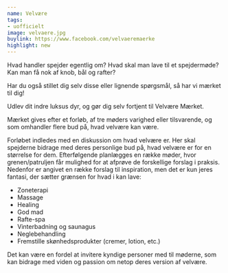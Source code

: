 ```yaml
---
name: Velvære
tags:
- uofficielt
image: velvaere.jpg
buylink: https://www.facebook.com/velvaeremaerke
highlight: new
---
```

Hvad handler spejder egentlig om? Hvad skal man lave til et spejdermøde? Kan man få nok
af knob, bål og rafter?

Har du også stillet dig selv disse eller lignende spørgsmål, så har vi mærket til dig!

Udlev dit indre luksus dyr, og gør dig selv fortjent til Velvære Mærket.

Mærket gives efter et forløb, af tre møders varighed eller tilsvarende, og som omhandler
flere bud på, hvad velvære kan være.

Forløbet indledes med en diskussion om hvad velvære er. Her skal spejderne bidrage med
deres personlige bud på, hvad velvære er for en størrelse for dem. Efterfølgende
planlægges en række møder, hvor grenen/patruljen får mulighed for at afprøve de forskellige
forslag i praksis. Nedenfor er angivet en række forslag til inspiration, men det er kun jeres
fantasi, der sætter grænsen for hvad i kan lave:

- Zoneterapi
- Massage
- Healing
- God mad
- Rafte-spa
- Vinterbadning og saunagus
- Neglebehandling
- Fremstille skønhedsprodukter (cremer, lotion, etc.)

Det kan være en fordel at invitere kyndige personer med til møderne, som kan bidrage med
viden og passion om netop deres version af velvære.